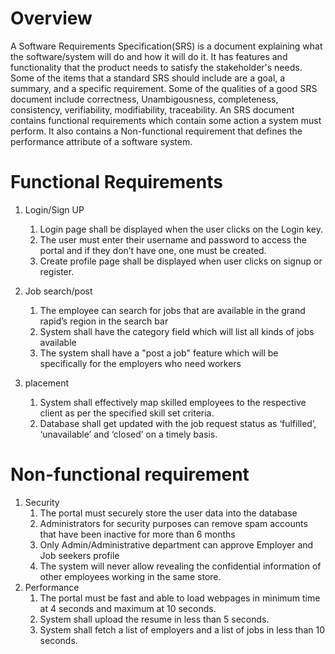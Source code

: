 # Overview
A Software Requirements Specification(SRS) is a document explaining what the software/system will do and how it will do it. It has features and functionality that the product needs to satisfy the stakeholder's needs. Some of the items that a standard SRS should include are a goal, a summary, and a specific requirement. Some of the qualities of a good SRS document include correctness, Unambigousness, completeness, consistency, verifiability, modifiability, traceability. An SRS document contains functional requirements which contain some action a system must perform. It also contains a Non-functional requirement that defines the performance attribute of a software system. 

# Functional Requirements
1. Login/Sign UP
    1. Login page shall be displayed when the user clicks on the Login key.
    2. The user must enter their username and password to access the portal and if they don’t have one, one must be created. 
    3. Create profile page shall be displayed when user clicks on signup or register. 

2. Job search/post
    1. The employee can search for jobs that are available in the grand rapid’s region in the search bar
    2. System shall have the category field which will list all kinds of jobs available
    3. The system shall have a "post a job" feature which will be specifically for the employers who need workers

3.  placement
    1. System shall effectively map skilled employees to the respective client as per the specified skill set criteria.
    2. Database shall get updated with the job request status as ‘fulfilled’, ‘unavailable’ and ‘closed’ on a timely basis.

# Non-functional requirement
1. Security
    1. The portal must securely store the user data into the database
    2. Administrators for security purposes can remove spam accounts that have been inactive for more than 6 months
    3. Only Admin/Administrative department can approve Employer and Job seekers profile
    4. The system will never allow revealing the confidential information of other employees working in the same store.
2. Performance
    1. The portal must be fast and able to load webpages in minimum time at 4 seconds and maximum at 10 seconds.
    2. System shall upload the resume in less than 5 seconds.
    3. System shall fetch a list of employers and a list of jobs in less than 10 seconds.



